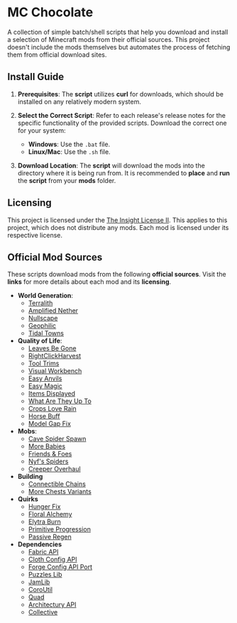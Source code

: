 # MC Chocolate
A collection of simple batch/shell scripts that help you download and install a selection of Minecraft mods from their official sources. This project doesn't include the mods themselves but automates the process of fetching them from official download sites.

## Install Guide
1. **Prerequisites**:
   The **script** utilizes **curl** for downloads, which should be installed on any relatively modern system.

2. **Select the Correct Script**:
   Refer to each release's release notes for the specific functionality of the provided scripts. Download the correct one for your system:
   - **Windows**: Use the `.bat` file.
   - **Linux/Mac**: Use the `.sh` file.

3. **Download Location**:
   The **script** will download the mods into the directory where it is being run from. It is recommended to **place** and **run** the **script** from your **mods** folder.

## Licensing
This project is licensed under the [The Insight License II](license.md). This applies to this project, which does not distribute any mods. Each mod is licensed under its respective license.

## Official Mod Sources
These scripts download mods from the following **official sources**. Visit the **links** for more details about each mod and its **licensing**.
- **World Generation**:
    - [Terralith](https://modrinth.com/datapack/terralith/version/2.5.6)
    - [Amplified Nether](https://modrinth.com/datapack/amplified-nether/version/1.2.6)
    - [Nullscape](https://modrinth.com/datapack/nullscape/version/1.2.9)
    - [Geophilic](https://modrinth.com/datapack/geophilic/version/ahZqcuRr)
    - [Tidal Towns](https://modrinth.com/datapack/tidal-towns/version/iYlI71OE)
- **Quality of Life**:
    - [Leaves Be Gone](https://modrinth.com/mod/leaves-be-gone/version/v21.0.0-1.21-Fabric)
    - [RightClickHarvest](https://modrinth.com/mod/rightclickharvest/version/4R1YFTOu)
    - [Tool Trims](https://modrinth.com/datapack/tool-trims/version/2.2.2+mod)
    - [Visual Workbench](https://modrinth.com/mod/visual-workbench/version/v21.0.5-1.21-Fabric)
    - [Easy Anvils](https://modrinth.com/mod/easy-anvils/version/v21.0.5-1.21-Fabric)
    - [Easy Magic](https://modrinth.com/mod/easy-magic/version/v21.0.4-1.21-Fabric)
    - [Items Displayed](https://modrinth.com/mod/items-displayed/version/1.3-1.21)
    - [What Are They Up To](https://modrinth.com/mod/what-are-they-up-to/version/1.21.0-1.1.3)
    - [Crops Love Rain](https://modrinth.com/mod/crops-love-rain/version/2.1.1)
    - [Horse Buff](https://modrinth.com/mod/horsebuff/version/2.1.8)
    - [Model Gap Fix](https://modrinth.com/mod/modelfix/version/1.21-1.6)
- **Mobs**:
    - [Cave Spider Spawn](https://modrinth.com/mod/cave-spider-spawn/version/1.21.1-1.2-fabric+forge+neo)
    - [More Babies](https://modrinth.com/mod/more-babies/version/2.0.0-1.21-fabric)
    - [Friends & Foes](https://modrinth.com/mod/friends-and-foes/version/fabric-mc1.21.1-3.0.6)
    - [Nyf's Spiders](https://modrinth.com/mod/nyfs-spiders/version/XrZVRpEA)
    - [Creeper Overhaul](https://modrinth.com/mod/creeper-overhaul/version/LvGcZBEq)
- **Building**
    - [Connectible Chains](https://modrinth.com/mod/connectiblechains/version/2.4.2+1.21.1)
    - [More Chests Variants](https://modrinth.com/mod/more-chest-variants-lieonlion/version/1.5.6+1.21-Fabric)
- **Quirks**
    - [Hunger Fix](https://modrinth.com/mod/hunger-fix/version/0.0.0-1.21-Fabric)
    - [Floral Alchemy](https://modrinth.com/mod/floral-alchemy/version/0.0.0-1.21-Fabric)
    - [Elytra Burn](https://github.com/q4niel/Elytra-Burn/releases/tag/0.0.0)
    - [Primitive Progression](https://github.com/q4niel/Primitive-Progression/releases/tag/0.0.0)
    - [Passive Regen](https://github.com/q4niel/Passive-Regen/releases/tag/0.0.0)
- **Dependencies**
    - [Fabric API](https://modrinth.com/mod/fabric-api/version/0.102.0+1.21)
    - [Cloth Config API](https://modrinth.com/mod/cloth-config/version/15.0.140+fabric)
    - [Forge Config API Port](https://modrinth.com/mod/forge-config-api-port/version/v21.0.8-1.21-Fabric)
    - [Puzzles Lib](https://modrinth.com/mod/puzzles-lib/version/v21.0.28-1.21-Fabric)
    - [JamLib](https://modrinth.com/mod/jamlib/version/nZ0oFCBX)
    - [CoroUtil](https://modrinth.com/mod/coroutil/version/1.21.0-1.3.7)
    - [Quad](https://modrinth.com/mod/quad/version/1.2.9+1.21.1-Fabric)
    - [Architectury API](https://modrinth.com/mod/architectury-api/version/13.0.8+fabric)
    - [Collective](https://modrinth.com/mod/collective/version/1.21.1-7.87-fabric+forge+neo)